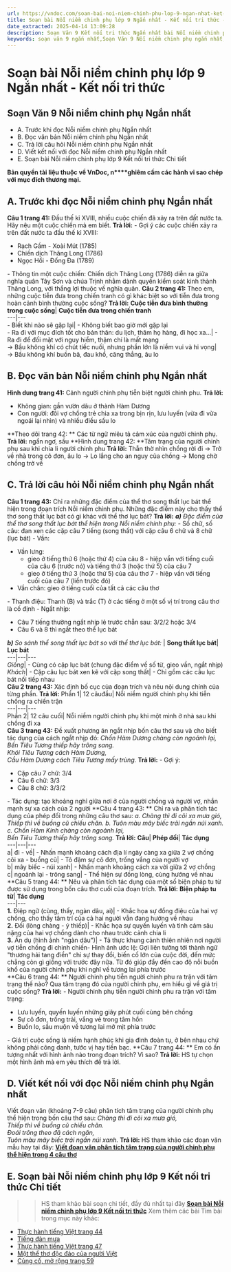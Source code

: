 ```yaml
---
url: https://vndoc.com/soan-bai-noi-niem-chinh-phu-lop-9-ngan-nhat-ket-noi-tri-thuc-325278
title: Soạn bài Nỗi niềm chinh phụ lớp 9 Ngắn nhất - Kết nối tri thức - VnDoc.com
date_extracted: 2025-04-14 13:09:28
description: Soạn Văn 9 Kết nối tri thức Ngấn nhất bài Nỗi niềm chinh phụ gồm phần trả lời chi tiết, đầy đủ, bám sát các câu hỏi, yêu cầu trong SGK (chỉ có trên VnDoc). Mời các bạn tham khảo.
keywords: soạn văn 9 ngắn nhất,Soạn Văn 9 Nỗi niềm chinh phụ ngắn nhất,Soạn bài Nỗi niềm chinh phụ ngắn nhất,soạn văn 9 Tập 1 trang 41 Kết nối tri thức,Nỗi niềm chinh phụ lớp 9 Kết nối tri thức,Nỗi niềm chinh phụ trang 41,Nỗi niềm chinh phụ,văn 9,ngữ văn 9,soạn văn 9 kết nối tri thức ngắn nhất,soạn văn 9 tập 1,giải văn 9,soạn ngữ văn 9,giải ngữ văn 9,giải sgk ngữ văn 9
---
```


# Soạn bài Nỗi niềm chinh phụ lớp 9 Ngắn nhất - Kết nối tri thức
## **Soạn Văn 9 Nỗi niềm chinh phụ Ngắn nhất**
  * A. Trước khi đọc Nỗi niềm chinh phụ Ngắn nhất
  * B. Đọc văn bản Nỗi niềm chinh phụ Ngắn nhất
  * C. Trả lời câu hỏi Nỗi niềm chinh phụ Ngắn nhất
  * D. Viết kết nối với đọc Nỗi niềm chinh phụ Ngắn nhất
  * E. Soạn bài Nỗi niềm chinh phụ lớp 9 Kết nối tri thức Chi tiết

**Bản quyền tài liệu thuộc về VnDoc, n****ghiêm cấm các hành vi sao chép với mục đích thương mại.**
## **A. Trước khi đọc Nỗi niềm chinh phụ Ngắn nhất**
**Câu 1 trang 41:** Đầu thế kỉ XVIII, nhiều cuộc chiến đã xảy ra trên đất nước ta. Hãy nêu một cuộc chiến mà em biết.
**Trả lời:**
\- Gợi ý các cuộc chiến xảy ra trên đất nước ta đầu thế kỉ XVIII:
  * Rạch Gầm - Xoài Mút \(1785\)
  * Chiến dịch Thăng Long \(1786\)
  * Ngọc Hồi - Đống Đa \(1789\)

\- Thông tin một cuộc chiến: Chiến dịch Thăng Long \(1786\) diễn ra giữa nghĩa quân Tây Sơn và chúa Trịnh nhằm dành quyền kiểm soát kinh thành Thăng Long, với thắng lợi thuộc về nghĩa quân.
**Câu 2 trang 41:** Theo em, những cuộc tiễn đưa trong chiến tranh có gì khác biệt so với tiễn đưa trong hoàn cảnh bình thường cuộc sống?
**Trả lời:**
**Cuộc tiễn đưa bình thường trong cuộc sống**| **Cuộc tiễn đưa trong chiến tranh**  
---|---  
\- Biết khi nào sẽ gặp lại| \- Không biết bao giờ mới gặp lại  
\- Ra đi với mục đích tốt cho bản thân: du lịch, thăm họ hàng, đi học xa...| \- Ra đi để đối mặt với nguy hiểm, thậm chí là mất mạng  
→ Bầu không khí có chút tiếc nuối, nhưng phần lớn là niềm vui và hi vọng| → Bầu không khí buồn bã, đau khổ, căng thẳng, âu lo  
## **B. Đọc văn bản Nỗi niềm chinh phụ Ngắn nhất**
**Hình dung trang 41:** Cảnh người chinh phụ tiễn biệt người chinh phu.
**Trả lời:**
  * Không gian: gần vườn dâu ở thành Hàm Dương
  * Con người: đôi vợ chồng trẻ chia xa trong bịn rịn, lưu luyến \(vừa đi vừa ngoái lại nhìn\) và nhiều điều sầu lo

**Theo dõi trang 42: ** Các từ ngữ miêu tả cảm xúc của người chinh phụ.
**Trả lời:**
ngẩn ngơ, sầu
**Hình dung trang 42: **Tâm trạng của người chinh phụ sau khi chia li người chinh phu
**Trả lời:**
Thẫn thờ nhìn chồng rời đi → Trở về nhà trong cô đơn, âu lo → Lo lắng cho an nguy của chồng → Mong chờ chồng trở về
## **C. Trả lời câu hỏi Nỗi niềm chinh phụ Ngắn nhất**
**Câu 1 trang 43:** Chỉ ra những đặc điểm của thể thơ song thất lục bát thể hiện trong đoạn trích Nỗi niềm chinh phụ. Những đặc điểm này cho thấy thể thơ song thất lục bát có gì khác với thể thơ lục bát?
**Trả lời:**
_**a\)** Đặc điểm của thể thơ song thất lục bát thể hiện trong Nỗi niềm chinh phụ:_
\- Số chữ, số câu: đan xen các cặp câu 7 tiếng \(song thất\) với cặp câu 6 chữ và 8 chữ \(lục bát\)
\- Vần:
  * Vần lưng:
    * gieo ở tiếng thứ 6 \(hoặc thứ 4\) của câu 8 - hiệp vần với tiếng cuối của câu 6 \(trước nó\) và tiếng thứ 3 \(hoặc thứ 5\) của câu 7
    * gieo ở tiếng thứ 3 \(hoặc thứ 5\) của câu thơ 7 - hiệp vần với tiếng cuối của câu 7 \(liền trước đó\)
  * Vần chân: gieo ở tiếng cuối của tất cả các câu thơ

\- Thanh điệu: Thanh \(B\) và trắc \(T\) ở các tiếng ở một số vị trí trong câu thơ là cố định
\- Ngắt nhịp:
  * Câu 7 tiếng thường ngắt nhịp lẻ trước chẵn sau: 3/2/2 hoặc 3/4
  * Câu 6 và 8 thì ngắt theo thể lục bát

_**b\)** So sánh thể song thất lục bát so với thể thơ lục bát:_
| **Song thất lục bát**| **Lục bát**  
---|---|---  
 _Giống_|  \- Cùng có cặp lục bát \(chung đặc điểm về số từ, gieo vần, ngắt nhịp\)  
_Khách_|  \- Cặp câu lục bát xen kẽ với cặp song thất| \- Chỉ gồm các câu lục bát nối tiếp nhau  
**Câu 2 trang 43:** Xác định bố cục của đoạn trích và nêu nội dung chính của từng phần.
**Trả lời:**
Phần 1| 12 câuđầu| Nỗi niềm người chinh phụ khi tiễn chồng ra chiến trận  
---|---|---  
Phần 2| 12 câu cuối| Nỗi niềm người chinh phụ khi một mình ở nhà sau khi chồng đi xa  
**Câu 3 trang 43:** Đề xuất phương án ngắt nhịp bốn câu thơ sau và cho biết tác dụng của cách ngắt nhịp đó:
_Chốn Hàm Dương chàng còn ngoảnh lại,_  
_Bến Tiêu Tương thiếp hãy trông sang._  
_Khói Tiêu Tương cách Hàm Dương,_  
_Cầu Hàm Dương cách Tiêu Tương mấy trùng._
**Trả lời:**
\- Gợi ý:
  * Cặp câu 7 chữ: 3/4
  * Câu 6 chữ: 3/3
  * Câu 8 chữ: 3/3/2

\- Tác dụng: tạo khoảng nghỉ giữa nơi ở của người chồng và người vợ, nhắn mạnh sự xa cách của 2 người
**Câu 4 trang 43: ** Chỉ ra và phân tích tác dụng của phép đối trong những câu thơ sau:
_a. Chàng thì đi cõi xa mưa gió,_  
_Thiếp thì về buồng cũ chiếu chăn._
_b. Tuôn màu mây biếc trải ngần núi xanh._
_c. Chốn Hàm Kinh chàng còn ngoảnh lại,_  
_Bến Tiêu Tương thiếp hãy trông sang._
**Trả lời:**
**Câu**| **Phép đối**| **Tác dụng**  
---|---|---  
a| đi - về| \- Nhấn mạnh khoảng cách địa lí ngày càng xa giữa 2 vợ chồng  
cõi xa - buồng cũ| \- Tô đậm sự cô đơn, trống vắng của người vợ  
b| mây biếc - núi xanh| \- Nhấn mạnh khoảng cách xa vời giữa 2 vợ chồng  
c| ngoảnh lại - trông sang| \- Thể hiện sự đồng lòng, cùng hướng về nhau  
**Câu 5 trang 44: ** Nêu và phân tích tác dụng của một số biện pháp tu từ được sử dụng trong bốn câu thơ cuối của đoạn trích.
**Trả lời:**
**Biện pháp tu từ**| **Tác dụng**  
---|---  
**1.** Điệp ngữ \(cùng, thấy, ngàn dâu, ai\)| \- Khắc họa sự đồng điệu của hai vợ chồng, cho thấy tâm trí của cả hai người vẫn đang hướng về nhau  
**2.** Đối \(lòng chàng - ý thiếp\)| \- Khắc họa sự quyến luyến và tình cảm sâu nặng của hai vợ chồng dành cho nhau trước cảnh chia li  
**3.** Ẩn dụ \(hình ảnh "ngàn dâu"\)| \- Tả thực khung cảnh thiên nhiên nơi người vợ tiễn chồng đi chinh chiến\- Hình ảnh ước lệ: Gợi liên tưởng tới thành ngữ "thương hải tang điền" chỉ sự thay đổi, biến cố lớn của cuộc đời, đến mức chẳng còn gì giống với trước đây nữa. Từ đó giúp đẩy đến cao độ nỗi buồn khổ của người chinh phụ khi nghĩ về tương lai phía trước  
**Câu 6 trang 44: ** Người chinh phụ tiễn người chinh phu ra trận với tâm trạng thế nào? Qua tâm trạng đó của người chinh phụ, em hiểu gì về giá trị cuộc sống?
**Trả lời:**
\- Người chinh phụ tiễn người chinh phu ra trận với tâm trạng:
  * Lưu luyến, quyến luyến những giây phút cuối cùng bên chồng
  * Sự cô đơn, trống trải, vắng vẻ trong tâm hồn
  * Buồn lo, sầu muộn về tương lai mở mịt phía trước

\- Giá trị cuộc sống là niềm hạnh phúc khi gia đình đoàn tụ, ở bên nhau chứ không phải công danh, tước vị hay tiền bạc.
**Câu 7 trang 44: ** Em có ấn tượng nhất với hình ảnh nào trong đoạn trích? Vì sao?
**Trả lời:**
HS tự chọn một hình ảnh mà em yêu thích để trả lời.
## **D. Viết kết nối với đọc Nỗi niềm chinh phụ Ngắn nhất**
Viết đoạn văn \(khoảng 7-9 câu\) phân tích tâm trạng của người chinh phụ thể hiện trong bốn câu thơ sau:
_Chàng thì đi cõi xa mưa gió,_  
_Thiếp thì về buồng cũ chiếu chăn._  
_Đoái trông theo đã cách ngăn,_  
_Tuôn màu mây biếc trải ngần núi xanh._
**Trả lời:**
HS tham khảo các đoạn văn mẫu hay tại đây: [**Viết đoạn văn phân tích tâm trạng của người chinh phụ thể hiện trong 4 câu thơ**](<https://vndoc.com/doan-van-phan-tich-tam-trang-cua-nguoi-chinh-phu-the-hien-trong-bon-cau-tho-chang-thi-di-coi-xa-mua-gio-lop-9-326334>)
## **E. Soạn bài Nỗi niềm chinh phụ lớp 9 Kết nối tri thức Chi tiết**
>> HS tham khảo bài soạn chi tiết, đầy đủ nhất tại đây [**Soạn bài Nỗi niềm chinh phụ lớp 9 Kết nối tri thức**](<https://vndoc.com/soan-bai-noi-niem-chinh-phu-lop-9-ket-noi-tri-thuc-321548>)
Xem thêm các bài Tìm bài trong mục này khác:
  * [Thực hành tiếng Việt trang 44](</soan-van-9-tap-1-trang-44-ket-noi-tri-thuc-ngan-nhat-325285>)
  * [Tiếng đàn mưa ](</soan-bai-tieng-dan-mua-lop-9-ngan-nhat-ket-noi-tri-thuc-325289>)
  * [Thực hành tiếng Việt trang 47](</soan-van-9-tap-1-trang-47-ket-noi-tri-thuc-ngan-nhat-325293>)
  * [Một thể thơ độc đáo của người Việt](</soan-bai-mot-the-tho-doc-dao-cua-nguoi-viet-lop-9-ngan-nhat-ket-noi-tri-thuc-325301>)
  * [Củng cố, mở rộng trang 59](</soan-van-9-tap-1-trang-59-ket-noi-tri-thuc-ngan-nhat-325303>)

